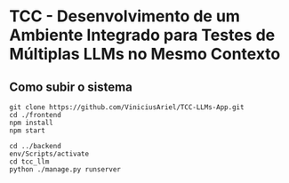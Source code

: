 # TCC - Desenvolvimento de um Ambiente Integrado para Testes de Múltiplas LLMs no Mesmo Contexto

## Como subir o sistema
```
git clone https://github.com/ViniciusAriel/TCC-LLMs-App.git
cd ./frontend
npm install
npm start

cd ../backend
env/Scripts/activate
cd tcc_llm
python ./manage.py runserver
```
